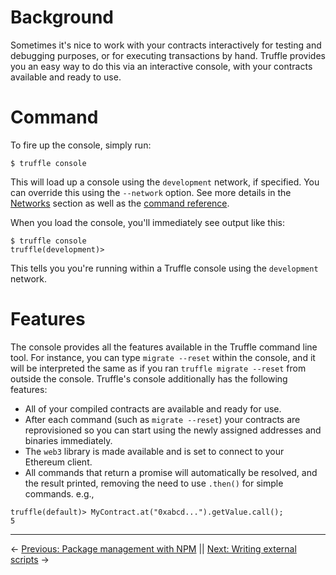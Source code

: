 # Background

Sometimes it's nice to work with your contracts interactively for testing and debugging purposes, or for executing transactions by hand. Truffle provides you an easy way to do this via an interactive console, with your contracts available and ready to use.

# Command

To fire up the console, simply run:

```none
$ truffle console
```

This will load up a console using the `development` network, if specified. You can override this using the `--network` option. See more details in the [Networks](/docs/advanced/networks) section as well as the [command reference](/docs/advanced/commands).

When you load the console, you'll immediately see output like this:

```
$ truffle console
truffle(development)>
```

This tells you you're running within a Truffle console using the `development` network.

# Features

The console provides all the features available in the Truffle command line tool. For instance, you can type `migrate --reset` within the console, and it will be interpreted the same as if you ran `truffle migrate --reset` from outside the console. Truffle's console additionally has the following features:

* All of your compiled contracts are available and ready for use.
* After each command (such as `migrate --reset`) your contracts are reprovisioned so you can start using the newly assigned addresses and binaries immediately.
* The `web3` library is made available and is set to connect to your Ethereum client.
* All commands that return a promise will automatically be resolved, and the result printed, removing the need to use `.then()` for simple commands. e.g.,

```
truffle(default)> MyContract.at("0xabcd...").getValue.call(); 
5
```

-------------------------------
<!-- previous/next page links -->
&larr; [Previous: Package management with NPM](/docs/getting_started/packages-npm) || [Next: Writing external scripts](/docs/getting_started/scripts) &rarr;
